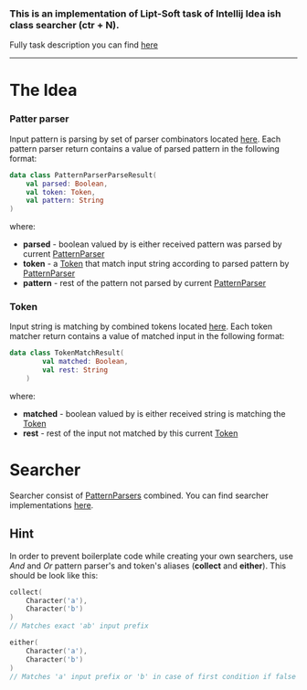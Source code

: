 ### This is an implementation of Lipt-Soft task of Intellij Idea ish class searcher (ctr + N).
Fully task description you can find [here](TASK_DESCRIPTION.md)

---
# The Idea
### Patter parser
Input pattern is parsing by set of parser combinators located [here](src/main/kotlin/pattern). 
Each pattern parser return contains a value of parsed pattern in the following format:
```kotlin
data class PatternParserParseResult(
    val parsed: Boolean,
    val token: Token,
    val pattern: String
)
```
where:
* **parsed** - boolean valued by is either received pattern was parsed by current [PatternParser](src/main/kotlin/pattern/PatternParser.kt)
* **token** - a [Token](src/main/kotlin/token/Token.kt) that match input string according to parsed pattern by [PatternParser](src/main/kotlin/pattern/PatternParser.kt)
* **pattern** - rest of the pattern not parsed by current [PatternParser](src/main/kotlin/pattern/PatternParser.kt)

### Token
Input string is matching by combined tokens located [here](src/main/kotlin/token). 
Each token matcher return contains a value of matched input in the following format:
```kotlin
data class TokenMatchResult(
        val matched: Boolean,
        val rest: String
    )
```
where:
* **matched** - boolean valued by is either received string is matching the [Token](src/main/kotlin/token/Token.kt)
* **rest** - rest of the input not matched by this current [Token](src/main/kotlin/token/Token.kt)

# Searcher
Searcher consist of [PatternParsers](src/main/kotlin/pattern/PatternParser.kt) combined.
You can find searcher implementations [here](src/main/kotlin/search).

## Hint
In order to prevent boilerplate code while creating your own searchers, use *And* and *Or* pattern parser's and token's aliases
(**collect** and **either**).
This should be look like this:
```kotlin
collect(
    Character('a'),
    Character('b')
)
// Matches exact 'ab' input prefix

either(
    Character('a'),
    Character('b')
)
// Matches 'a' input prefix or 'b' in case of first condition if false 
```
